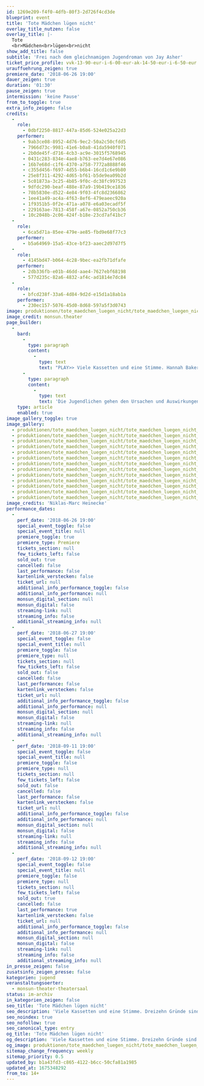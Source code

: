 ```yaml
---
id: 1269e209-f4f0-4dfb-80f3-2d726f4cd3de
blueprint: event
title: 'Tote Mädchen lügen nicht'
overlay_title_nutzen: false
overlay_title: |-
  Tote 
  <br>Mädchen<br>lügen<br>nicht
show_add_title: false
subtitle: 'Frei nach dem gleichnamigen Jugendroman von Jay Asher'
ticket_price_profile: vvk-13-90-eur-i-6-00-eur-ak-14-50-eur-i-6-50-eur
urauffuehrung_zeigen: true
premiere_date: '2018-06-26 19:00'
dauer_zeigen: true
duration: '01:30'
pause_zeigen: true
intermission: 'keine Pause'
from_to_toggle: true
extra_info_zeigen: false
credits:
  -
    role:
      - 0dbf2250-8817-447a-85d6-524e025a22d3
    performer:
      - 9ab3ce08-8952-4d76-9ec2-50a2c50cfdd5
      - 7966d73c-9981-41e6-b0a8-41da5940f071
      - 2b0de45f-d716-4cb3-ac9e-3015f5768945
      - 0431c283-834e-4ae8-b763-ee7d4e67e086
      - 16b7e68d-c1f6-4370-a758-7772a8888f46
      - c355d456-f697-4d55-b6b4-16cd1c6e9b80
      - 25e8f311-4292-4d65-bf61-b5de9ea09b2d
      - 5c01873a-3c25-4b85-9f0c-dc38fc997523
      - 9dfdc290-beaf-488e-87a9-19b419ce1836
      - 78b5830e-d522-4e84-9f03-4fc8d2366862
      - 1ee41a49-ac4a-4f63-8ef6-479eaeec920a
      - 1f9351b5-0f2e-471a-a078-e6a03ecadf5f
      - 229163ae-7813-458f-a67e-0852a750cb36
      - 10c2048b-2c06-424f-b18e-23cd7af41bc7
  -
    role:
      - 6ca5d71a-85ee-479e-ae85-fbd9e68f77c3
    performer:
      - b5a64969-15a5-43ce-bf23-aaec2d97d7f5
  -
    role:
      - 4145bd47-b064-4c28-9bec-ea2fb71dfafe
    performer:
      - 2db336fb-e01b-46dd-aae4-7627ebf68198
      - 577d235c-82a6-4832-af4c-ad1814e7dc84
  -
    role:
      - bfcd238f-33a6-4d84-9d2d-e15d1a18ab1a
    performer:
      - 230ec157-5076-45d0-8d68-597a5f3d0743
image: produktionen/tote_maedchen_luegen_nicht/tote_maedchen_luegen_nicht_cover.jpg
image_credit: monsun.theater
page_builder:
  -
    bard:
      -
        type: paragraph
        content:
          -
            type: text
            text: "PLAY>> Viele Kassetten und eine Stimme. Hannah Bakers Stimme, die den Umgang miteinander in Frage stellt. Sie ist tot. Dreizehn Gründe sind es, die Hannah zu ihrem Selbstmord geführt haben, dreizehn Personen, die daran ihren Anteil haben. Es entsteht das Bild einer Wahrheit, die für jeden der Beteiligten eine eigene Wahrheit zum Vorschein bringt.\_"
      -
        type: paragraph
        content:
          -
            type: text
            text: 'Die Jugendlichen gehen den Ursachen und Auswirkungen menschlicher Abgründe - gewollt oder ungewollt - auf den Grund. Ein theatraler Appell für mehr Achtsamkeit, Offenheit und Toleranz in dieser Welt.'
    type: article
    enabled: true
image_gallery_toggle: true
image_gallery:
  - produktionen/tote_maedchen_luegen_nicht/tote_maedchen_luegen_nicht_16_c_niklas_marc_heinecke_2018.jpg
  - produktionen/tote_maedchen_luegen_nicht/tote_maedchen_luegen_nicht_21_c_niklas_marc_heinecke_2018.jpg
  - produktionen/tote_maedchen_luegen_nicht/tote_maedchen_luegen_nicht_08_c_niklas_marc_heinecke_2018.jpg
  - produktionen/tote_maedchen_luegen_nicht/tote_maedchen_luegen_nicht_20_c_niklas_marc_heinecke_2018.jpg
  - produktionen/tote_maedchen_luegen_nicht/tote_maedchen_luegen_nicht_02_c_niklas_marc_heinecke_2018.jpg
  - produktionen/tote_maedchen_luegen_nicht/tote_maedchen_luegen_nicht_09_c_niklas_marc_heinecke_2018.jpg
  - produktionen/tote_maedchen_luegen_nicht/tote_maedchen_luegen_nicht_17_c_niklas_marc_heinecke_2018.jpg
  - produktionen/tote_maedchen_luegen_nicht/tote_maedchen_luegen_nicht_26_c_niklas_marc_heinecke_2018.jpg
  - produktionen/tote_maedchen_luegen_nicht/tote_maedchen_luegen_nicht_29_c_niklas_marc_heinecke_2018.jpg
  - produktionen/tote_maedchen_luegen_nicht/tote_maedchen_luegen_nicht_60_c_niklas_marc_heinecke_2018.jpg
  - produktionen/tote_maedchen_luegen_nicht/tote_maedchen_luegen_nicht_66_c_niklas_marc_heinecke_2018.jpg
  - produktionen/tote_maedchen_luegen_nicht/tote_maedchen_luegen_nicht_70_c_niklas_marc_heinecke_2018.jpg
  - produktionen/tote_maedchen_luegen_nicht/tote_maedchen_luegen_nicht_76_c_niklas_marc_heinecke_2018.jpg
image_credits: 'Niklas-Marc Heinecke'
performance_dates:
  -
    perf_date: '2018-06-26 19:00'
    special_event_toggle: false
    special_event_title: null
    premiere_toggle: true
    premiere_type: Premiere
    tickets_section: null
    few_tickets_left: false
    sold_out: true
    cancelled: false
    last_performance: false
    kartenlink_verstecken: false
    ticket_url: null
    additional_info_performance_toggle: false
    additional_info_performance: null
    monsun_digital_section: null
    monsun_digital: false
    streaming-link: null
    streaming_info: false
    additional_streaming_info: null
  -
    perf_date: '2018-06-27 19:00'
    special_event_toggle: false
    special_event_title: null
    premiere_toggle: false
    premiere_type: null
    tickets_section: null
    few_tickets_left: false
    sold_out: false
    cancelled: false
    last_performance: false
    kartenlink_verstecken: false
    ticket_url: null
    additional_info_performance_toggle: false
    additional_info_performance: null
    monsun_digital_section: null
    monsun_digital: false
    streaming-link: null
    streaming_info: false
    additional_streaming_info: null
  -
    perf_date: '2018-09-11 19:00'
    special_event_toggle: false
    special_event_title: null
    premiere_toggle: false
    premiere_type: null
    tickets_section: null
    few_tickets_left: false
    sold_out: false
    cancelled: false
    last_performance: false
    kartenlink_verstecken: false
    ticket_url: null
    additional_info_performance_toggle: false
    additional_info_performance: null
    monsun_digital_section: null
    monsun_digital: false
    streaming-link: null
    streaming_info: false
    additional_streaming_info: null
  -
    perf_date: '2018-09-12 19:00'
    special_event_toggle: false
    special_event_title: null
    premiere_toggle: false
    premiere_type: null
    tickets_section: null
    few_tickets_left: false
    sold_out: true
    cancelled: false
    last_performance: true
    kartenlink_verstecken: false
    ticket_url: null
    additional_info_performance_toggle: false
    additional_info_performance: null
    monsun_digital_section: null
    monsun_digital: false
    streaming-link: null
    streaming_info: false
    additional_streaming_info: null
in_presse_zeigen: false
zusatsinfo_zeigen_presse: false
kategorien: jugend
veranstaltungsoerter:
  - monsun-theater-theatersaal
status: im-archiv
in_kategorien_zeigen: false
seo_title: 'Tote Mädchen lügen nicht'
seo_description: 'Viele Kassetten und eine Stimme. Dreizehn Gründe sind es, die Hannah zu ihrem Selbstmord geführt haben, dreizehn Personen, die daran ihren Anteil haben.'
seo_noindex: true
seo_nofollow: true
seo_canonical_type: entry
og_title: 'Tote Mädchen lügen nicht'
og_description: 'Viele Kassetten und eine Stimme. Dreizehn Gründe sind es, die Hannah zu ihrem Selbstmord geführt haben, dreizehn Personen, die daran ihren Anteil haben.'
og_image: produktionen/tote_maedchen_luegen_nicht/tote_maedchen_luegen_nicht_social_media.jpg
sitemap_change_frequency: weekly
sitemap_priority: 0.5
updated_by: b1a43fd3-c865-4122-b6cc-50cfa81a1985
updated_at: 1675348292
from_to: 14+
---
```

